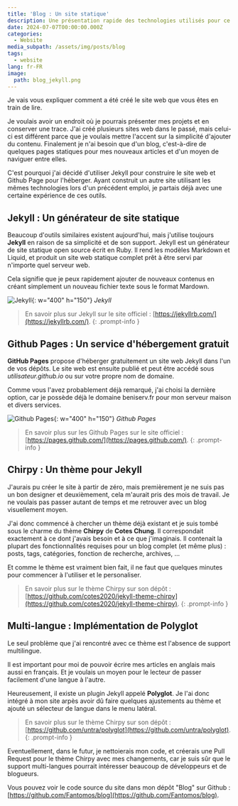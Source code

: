 ```yaml
---
title: 'Blog : Un site statique'
description: Une présentation rapide des technologies utilisés pour ce site internet.
date: 2024-07-07T00:00:00.000Z
categories:
  - Website
media_subpath: /assets/img/posts/blog
tags:
  - website
lang: fr-FR
image:
  path: blog_jekyll.png
---
```


Je vais vous expliquer comment a été créé le site web que vous êtes en train de lire.

Je voulais avoir un endroit où je pourrais présenter mes projets et en conserver une trace. J'ai créé plusieurs sites web dans le passé, mais celui-ci est différent parce que je voulais mettre l'accent sur la simplicité d'ajouter du contenu. Finalement je n'ai besoin que d'un blog, c'est-à-dire de quelques pages statiques pour mes nouveaux articles et d'un moyen de naviguer entre elles. 

C'est pourquoi j'ai décidé d'utiliser Jekyll pour construire le site web et Github Page pour l'héberger. Ayant construit un autre site utilisant les mêmes technologies lors d'un précédent emploi, je partais déjà avec une certaine expérience de ces outils.

## Jekyll : Un générateur de site statique
Beaucoup d'outils similaires existent aujourd'hui, mais j'utilise toujours **Jekyll** en raison de sa simplicité et de son support. 
Jekyll est un générateur de site statique open source écrit en Ruby. Il rend les modèles Markdown et Liquid, et produit un site web statique complet prêt à être servi par n'importe quel serveur web.

Cela signifie que je peux rapidement ajouter de nouveaux contenus en créant simplement un nouveau fichier texte sous le format Mardown.

![Jekyll](blog_jekyll.png){: w="400" h="150"}
_Jekyll_

> En savoir plus sur Jekyll sur le site officiel : [https://jekyllrb.com/](https://jekyllrb.com/).
{: .prompt-info }


## Github Pages : Un service d'hébergement gratuit
**GitHub Pages** propose d'héberger gratuitement un site web Jekyll dans l'un de vos dépôts. Le site web est ensuite publié et peut être accédé sous *utilisateur.github.io* ou sur votre propre nom de domaine. 

Comme vous l'avez probablement déjà remarqué, j'ai choisi la dernière option, car je possède déjà le domaine beniserv.fr pour mon serveur maison et divers services.

![Github Pages](blog_githubpages.webp){: w="400" h="150"}
_Github Pages_

> En savoir plus sur les Github Pages sur le site officiel : [https://pages.github.com/](https://pages.github.com/).
{: .prompt-info }

## Chirpy : Un thème pour Jekyll
J'aurais pu créer le site à partir de zéro, mais premièrement je ne suis pas un bon designer et deuxièmement, cela m'aurait pris des mois de travail. Je ne voulais pas passer autant de temps et me retrouver avec un blog visuellement moyen. 

J'ai donc commencé à chercher un thème déjà existant et je suis tombé sous le charme du thème **Chirpy** de **Cotes Chung**. Il correspondait exactement à ce dont j'avais besoin et à ce que j'imaginais. 
Il contenait la plupart des fonctionnalités requises pour un blog complet (et même plus) : posts, tags, catégories, fonction de recherche, archives, ...

Et comme le thème est vraiment bien fait, il ne faut que quelques minutes pour commencer à l'utiliser et le personaliser. 

> En savoir plus sur le thème Chirpy sur son dépôt : [https://github.com/cotes2020/jekyll-theme-chirpy](https://github.com/cotes2020/jekyll-theme-chirpy).
{: .prompt-info }

## Multi-langue : Implémentation de Polyglot
Le seul problème que j'ai rencontré avec ce thème est l'absence de support multilingue. 

Il est important pour moi de pouvoir écrire mes articles en anglais mais aussi en français. Et je voulais un moyen pour le lecteur de passer facilement d'une langue à l'autre.

Heureusement, il existe un plugin Jekyll appelé **Polyglot**. Je l'ai donc intégré à mon site arpès avoir dû faire quelques ajustements au thème et ajouté un sélecteur de langue dans le menu latéral.

> En savoir plus sur le thème Chirpy sur son dépôt : [https://github.com/untra/polyglot](https://github.com/untra/polyglot).
{: .prompt-info }

Eventuellement, dans le futur, je nettoierais mon code, et créerais une Pull Request pour le thème Chirpy avec mes changements, car je suis sûr que le support multi-langues pourrait intéresser beaucoup de développeurs et de blogueurs.

Vous pouvez voir le code source du site dans mon dépôt "Blog" sur Github : [https://github.com/Fantomos/blog](https://github.com/Fantomos/blog).
